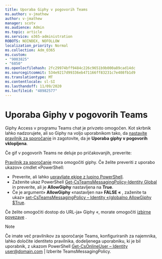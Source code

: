 ```yaml
---
title: Uporaba Giphy v pogovorih Teams
ms.author: v-jmathew
author: v-jmathew
manager: scotv
ms.audience: Admin
ms.topic: article
ms.service: o365-administration
ROBOTS: NOINDEX, NOFOLLOW
localization_priority: Normal
ms.collection: Adm_O365
ms.custom:
- "9003825"
- "6850"
ms.openlocfilehash: 2fc29974bff9484c226c9651b9b000a89cad14dc
ms.sourcegitcommit: 534e9217d99336eb471166ff83231c7e408fb1d9
ms.translationtype: MT
ms.contentlocale: sl-SI
ms.lasthandoff: 11/09/2020
ms.locfileid: "48982577"
---
```

# <a name="using-giphys-in-teams-conversations"></a>Uporaba Giphy v pogovorih Teams

Giphy Access v programu Teams chat je privzeto omogočen. Kot skrbnik lahko nadzorujete, ali so Giphy na voljo uporabnikom tako, da [nastavite pravilnik za sporočanje](https://docs.microsoft.com/microsoftteams/messaging-policies-in-teams#messaging-policy-settings) in zagotovite, da je **Uporaba giphy v pogovorih** **vklopljena**.

Če gif v pogovorih Teams ne deluje po pričakovanjih, preverite:

[Pravilnik za sporočanje](https://docs.microsoft.com/microsoftteams/messaging-policies-in-teams) mora omogočiti giphy. Če želite preveriti z uporabo ukazov» cmdlet «PowerShell:

- Preverite, ali lahko [upravljate ekipe z lupino PowerShell](https://docs.microsoft.com/microsoftteams/teams-powershell-overview?view=o365-worldwide#manage-teams-with-powershell).
- Zaženite ukaz PowerShell [Get-CsTeamsMessagingPolicy-Identity Global](https://docs.microsoft.com/powershell/module/skype/get-csteamsmessagingpolicy?view=skype-ps) in preverite, ali je **AllowGiphy** nastavljena na **True**.
- Če je argument» **AllowGiphy** «nastavljen na» **FALSE «** , zaženite ta ukaz» [set-CsTeamsMessagingPolicy – Identity «(globalno AllowGiphy $True](https://docs.microsoft.com/powershell/module/skype/set-csteamsmessagingpolicy?view=skype-ps).

Če želite omogočiti dostop do URL-ja» Giphy «, morate omogočiti [izbirne povezave](https://docs.microsoft.com/deployoffice/privacy/optional-connected-experiences) .

> [!NOTE]
> Če imate več pravilnikov za sporočanje Teams, konfiguriranih za najemnika, lahko določite identiteto pravilnika, dodeljenega uporabniku, ki je bil uporabnik, z ukazom PowerShell [Get-CsOnlineUser – Identity](https://docs.microsoft.com/powershell/module/skype/get-csonlineuser?view=skype-ps) <user@domain.com> | Izberite TeamsMessagingPolicy.
